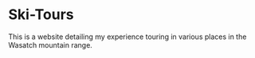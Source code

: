 # Ski-Tours
This is a website detailing my experience touring in various places in the Wasatch mountain range.
